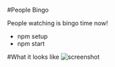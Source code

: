 #People Bingo

People watching is bingo time now!

- npm setup
- npm start 

#What it looks like
![screenshot](https://raw.githubusercontent.com/jermbo/PeopleBingo/screenshot.png)